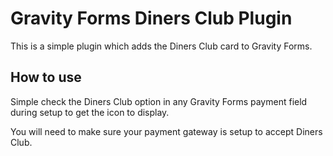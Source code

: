 # Gravity Forms Diners Club Plugin

This is a simple plugin which adds the Diners Club card to Gravity Forms.

## How to use

Simple check the Diners Club option in any Gravity Forms payment field during setup to get the icon to display.

You will need to make sure your payment gateway is setup to accept Diners Club.
